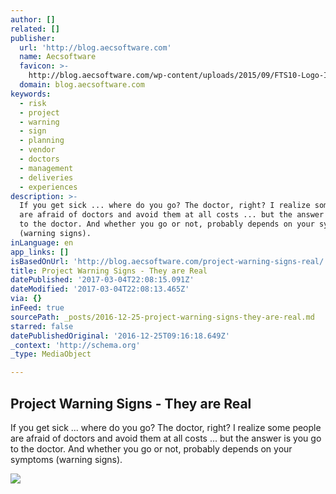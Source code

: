 ```yaml
---
author: []
related: []
publisher:
  url: 'http://blog.aecsoftware.com'
  name: Aecsoftware
  favicon: >-
    http://blog.aecsoftware.com/wp-content/uploads/2015/09/FTS10-Logo-Icon-256x256.png
  domain: blog.aecsoftware.com
keywords:
  - risk
  - project
  - warning
  - sign
  - planning
  - vendor
  - doctors
  - management
  - deliveries
  - experiences
description: >-
  If you get sick ... where do you go? The doctor, right? I realize some people
  are afraid of doctors and avoid them at all costs ... but the answer is you go
  to the doctor. And whether you go or not, probably depends on your symptoms
  (warning signs).
inLanguage: en
app_links: []
isBasedOnUrl: 'http://blog.aecsoftware.com/project-warning-signs-real/'
title: Project Warning Signs - They are Real
datePublished: '2017-03-04T22:08:15.091Z'
dateModified: '2017-03-04T22:08:13.465Z'
via: {}
inFeed: true
sourcePath: _posts/2016-12-25-project-warning-signs-they-are-real.md
starred: false
datePublishedOriginal: '2016-12-25T09:16:18.649Z'
_context: 'http://schema.org'
_type: MediaObject

---
```

<article style=""><h1>Project Warning Signs - They are Real</h1><p>If you get sick ... where do you go? The doctor, right? I realize some people are afraid of doctors and avoid them at all costs ... but the answer is you go to the doctor. And whether you go or not, probably depends on your symptoms (warning signs).</p><img src="http://blog.aecsoftware.com/wp-content/uploads/2016/12/bigstock-Businessman-And-Sick-Piggy-Ban-90484835-768x432.jpg" /></article>